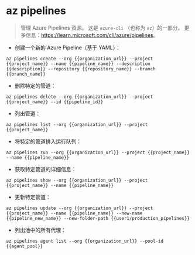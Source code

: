 # az pipelines

> 管理 Azure Pipelines 资源。
> 这是 `azure-cli` （也称为 `az`）的一部分。
> 更多信息：<https://learn.microsoft.com/cli/azure/pipelines>。

- 创建一个新的 Azure Pipeline（基于 YAML）：

`az pipelines create --org {{organization_url}} --project {{project_name}} --name {{pipeline_name}} --description {{description}} --repository {{repository_name}} --branch {{branch_name}}`

- 删除特定的管道：

`az pipelines delete --org {{organization_url}} --project {{project_name}} --id {{pipeline_id}}`

- 列出管道：

`az pipelines list --org {{organization_url}} --project {{project_name}}`

- 将特定的管道排入运行队列：

`az pipelines run --org {{organization_url}} --project {{project_name}} --name {{pipeline_name}}`

- 获取特定管道的详细信息：

`az pipelines show --org {{organization_url}} --project {{project_name}} --name {{pipeline_name}}`

- 更新特定管道：

`az pipelines update --org {{organization_url}} --project {{project_name}} --name {{pipeline_name}} --new-name {{pipeline_new_name}} --new-folder-path {{user1/production_pipelines}}`

- 列出池中的所有代理：

`az pipelines agent list --org {{organization_url}} --pool-id {{agent_pool}}`